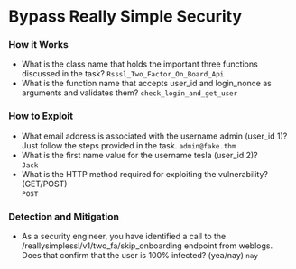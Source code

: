 # Bypass Really Simple Security

### How it Works
- What is the class name that holds the important three functions discussed in the task? `Rsssl_Two_Factor_On_Board_Api`
- What is the function name that accepts user_id and login_nonce as arguments and validates them? `check_login_and_get_user`

### How to Exploit
- What email address is associated with the username admin (user_id 1)?<br />
Just follow the steps provided in the task. `admin@fake.thm`
- What is the first name value for the username tesla (user_id 2)?<br /> `Jack`
- What is the HTTP method required for exploiting the vulnerability? (GET/POST)<br /> `POST`

### Detection and Mitigation
- As a security engineer, you have identified a call to the /reallysimplessl/v1/two_fa/skip_onboarding endpoint from weblogs. Does that confirm that the user is 100% infected? (yea/nay) `nay`

